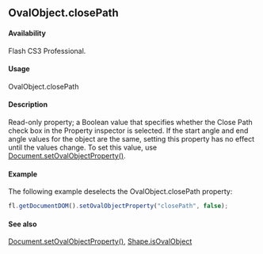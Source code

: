 ## OvalObject.closePath

#### Availability

Flash CS3 Professional.

#### Usage

OvalObject.closePath

#### Description

Read-only property; a Boolean value that specifies whether the Close Path check box in the Property inspector is selected. If the start angle and end angle values for the object are the same, setting this property has no effect until the values change.
To set this value, use [Document.setOvalObjectProperty()](../Document_object/Document590.md).

#### Example

The following example deselects the OvalObject.closePath property:

```javascript
fl.getDocumentDOM().setOvalObjectProperty("closePath", false);
```

#### See also

[Document.setOvalObjectProperty()](../Document_object/Document590.md), [Shape.isOvalObject](../Shape_object/Shape9.md)
